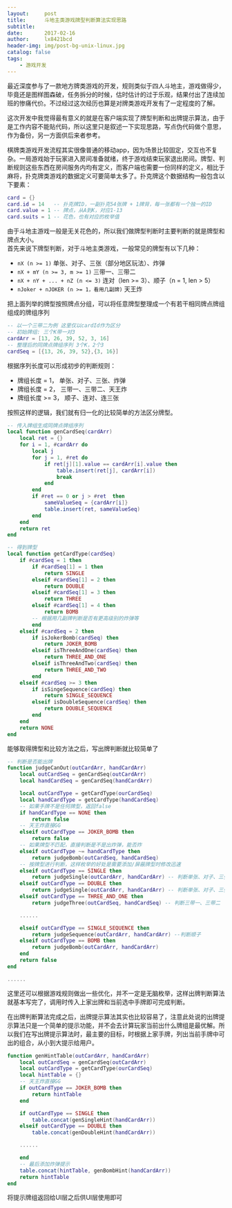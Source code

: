 ```yaml
---
layout:     post
title:      斗地主类游戏牌型判断算法实现思路
subtitle:   
date:       2017-02-16
author:     lx8421bcd
header-img: img/post-bg-unix-linux.jpg
catalog: false
tags:
    - 游戏开发
---
```


最近深度参与了一款地方牌类游戏的开发，规则类似于四人斗地主，游戏做得少，毕竟还是图样图森破，任务拆分的时候，估时估计的过于乐观，结果付出了连续加班的惨痛代价。不过经过这次经历也算是对牌类游戏开发有了一定程度的了解。  

这次开发中我觉得最有意义的就是在客户端实现了牌型判断和出牌提示算法，由于是工作内容不能贴代码，所以这里只是叙述一下实现思路，写点伪代码做个意思，作为备份，另一方面供后来者参考。  

棋牌类游戏开发流程其实很像普通的移动app，因为场景比较固定，交互也不复杂。一局游戏始于玩家进入房间准备就绪，终于游戏结束玩家退出房间。牌型、判断规则这些东西在房间服务内均有定义，而客户端也需要一份同样的定义，相比于麻将，扑克牌类游戏的数据定义可要简单太多了。扑克牌这个数据结构一般包含以下要素：
```lua
card = {}
card.id = 14   -- 扑克牌ID，一副扑克54张牌 + 1牌背，每一张都有一个独一的ID
card.value = 1 -- 牌点，从A到K，对应1-13
card.suits = 1 -- 花色，也有对应的枚举值
```
由于斗地主游戏一般是无关花色的，所以我们做牌型判断时主要判断的就是牌型和牌点大小。  
首先来说下牌型判断，对于斗地主类游戏，一般常见的牌型有以下几种：  

* ```nX (n >= 1)``` 单张、对子、三张（部分地区玩法）、炸弹
* ```nX + mY (n >= 3, m >= 1)``` 三带一、三带二
* ```nX + nY + ... + nZ (n <= 3)``` 连对（len >= 3）、顺子（n = 1, len > 5）
* ```nJoker + nJOKER (n >= 1，看用几副牌)``` 天王炸

把上面列举的牌型按照牌点分组，可以将任意牌型整理成一个有若干相同牌点牌组组成的牌组序列
```lua
-- 以一个三带二为例 这里仅以cardId作为区分
-- 初始牌组: 三个K带一对3
cardArr = [13, 26, 39, 52, 3, 16]
-- 整理后的同牌点牌组序列 3个K，2个3
cardSeq = [{13, 26, 39, 52},{3, 16}]
```
根据序列长度可以形成初步的判断规则：  
* 牌组长度 = 1， 单张、对子、三张、炸弹 
* 牌组长度 = 2， 三带一、三带二、天王炸
* 牌组长度 >= 3， 顺子、连对、连三张

按照这样的逻辑，我们就有归一化的比较简单的方法区分牌型。  
```lua
-- 传入牌组生成同牌点牌组序列
local function genCardSeq(cardArr)
    local ret = {}
    for i = 1, #cardArr do
        local j
        for j = 1, #ret do
            if ret[j][1].value == cardArr[i].value then
                table.insert(ret[j], cardArr[i])
                break
            end
        end
        if #ret == 0 or j > #ret  then 
            sameValueSeq = {cardArr[i]}
            table.insert(ret, sameValueSeq)
        end
    end
    return ret
end

-- 得到牌型
local function getCardType(cardSeq)
    if #cardSeq = 1 then
        if #cardSeq[1] = 1 then
            return SINGLE
        elseif #cardSeq[1] = 2 then
            return DOUBLE
        elseif #cardSeq[1] = 3 then
            return THREE
        elseif #cardSeq[1] = 4 then
            return BOMB
        -- 根据用几副牌判断是否有更高级别的炸弹等
        end
    elseif #cardSeq = 2 then
        if isJokerBomb(cardSeq) then
            return JOKER_BOMB
        elseif isThreeAndOne(cardSeq) then
            return THREE_AND_ONE
        elseif isThreeAndTwo(cardSeq) then
            return THREE_AND_TWO
        end
    elseif #cardSeq >= 3 then
        if isSingeSequence(cardSeq) then
            return SINGLE_SEQUENCE
        elseif isDoubleSequence(cardSeq) then
            return DOUBLE_SEQUENCE
        end
    end
    return NONE
end

```
能够取得牌型和比较方法之后，写出牌判断就比较简单了
```lua
-- 判断是否能出牌
function judgeCanOut(outCardArr, handCardArr)
    local outCardSeq = genCardSeq(outCardArr)
    local handCardSeq = genCardSeq(handCardArr)

    local outCardType = getCardType(ourCardSeq)
    local handCardType = getCardType(handCardSeq)
    -- 如果手牌不是任何牌型，返回false
    if handCardType == NONE then 
        return false
    -- 天王炸直接GG
    elseif outCardType == JOKER_BOMB then
        return false
    -- 如果牌型不匹配，直接判断是不是出炸弹，能否炸
    elseif outCardType ~= handCardType then
        return judgeBomb(outCardSeq, handCardSeq)
    -- 按牌型进行判断，这样枚举的好处是需要添加/屏蔽牌型时修改迅速
    elseif outCardType == SINGLE then
        return judgeSingle(outCardArr, handCardArr) -- 判断单张、对子、三张的方法
    elseif outCardType == DOUBLE then
        return judgeSingle(outCardArr, handCardArr) -- 判断单张、对子、三张的方法
    elseif outCardType == THREE_AND_ONE then
        return judgeThree(outCardSeq, handCardSeq) -- 判断三带一、三带二

    ......

    elseif outCardType == SINGLE_SEQUENCE then
        return judgeSequence(outCardArr, handCardArr) --判断顺子
    elseif outCardType == BOMB then 
        return judgeBomb(outCardArr, handCardArr)
    end
    return false
end

......

```
这里还可以根据游戏规则做出一些优化，并不一定是无脑枚举，这样出牌判断算法就基本写完了，调用时传入上家出牌和当前选中手牌即可完成判断。  

在出牌判断算法完成之后，出牌提示算法其实也比较容易了，注意此处说的出牌提示算法只是一个简单的提示功能，并不会去计算玩家当前出什么牌组是最优解。所以我们在写出牌提示算法时，最主要的目标，时根据上家手牌，列出当前手牌中可出的组合，从小到大提示给用户。
```lua
function genHintTable(outCardArr, handCardArr)
    local outCardSeq = genCardSeq(outCardArr)
    local outCardType = getCardType(ourCardSeq)
    local hintTable = {}
    -- 天王炸直接GG
    if outCardType == JOKER_BOMB then
        return hintTable
    end

    if outCardType == SINGLE then
        table.concat(genSingleHint(handCardArr))
    elseif outCardType == DOUBLE then
        table.concat(genDoubleHint(handCardArr))

    ......

    end
    -- 最后添加炸弹提示
    table.concat(hintTable, genBombHint(handCardArr))
    return hintTable
end
```
将提示牌组返回给UI层之后供UI层使用即可

